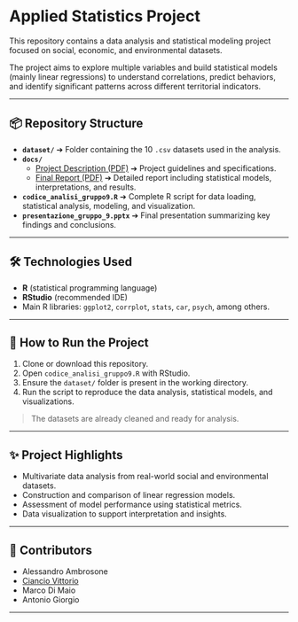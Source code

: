# Applied Statistics Project

This repository contains a data analysis and statistical modeling project focused on social, economic, and environmental datasets.

The project aims to explore multiple variables and build statistical models (mainly linear regressions) to understand correlations, predict behaviors, and identify significant patterns across different territorial indicators.

---

## 📦 Repository Structure

- **`dataset/`** ➔ Folder containing the 10 `.csv` datasets used in the analysis.
- **`docs/`**
  - [Project Description (PDF)](docs/progetto_descrizione.pdf) ➔ Project guidelines and specifications.
  - [Final Report (PDF)](docs/relazione_finale_gruppo_9.pdf) ➔ Detailed report including statistical models, interpretations, and results.
- **`codice_analisi_gruppo9.R`** ➔ Complete R script for data loading, statistical analysis, modeling, and visualization.
- **`presentazione_gruppo_9.pptx`** ➔ Final presentation summarizing key findings and conclusions.

---

## 🛠️ Technologies Used

- **R** (statistical programming language)
- **RStudio** (recommended IDE)
- Main R libraries: `ggplot2`, `corrplot`, `stats`, `car`, `psych`, among others.

---

## 🚀 How to Run the Project

1. Clone or download this repository.
2. Open `codice_analisi_gruppo9.R` with RStudio.
3. Ensure the `dataset/` folder is present in the working directory.
4. Run the script to reproduce the data analysis, statistical models, and visualizations.

> The datasets are already cleaned and ready for analysis.

---

## ✨ Project Highlights

- Multivariate data analysis from real-world social and environmental datasets.
- Construction and comparison of linear regression models.
- Assessment of model performance using statistical metrics.
- Data visualization to support interpretation and insights.

---

## 👥 Contributors

- Alessandro Ambrosone
- [Ciancio Vittorio](https://github.com/VittorioCiancio)
- Marco Di Maio
- Antonio Giorgio

---